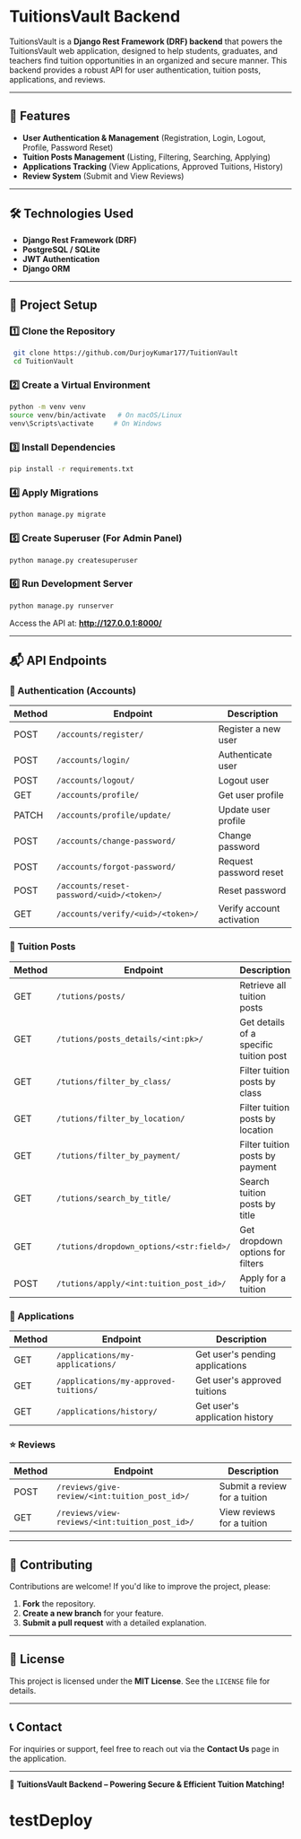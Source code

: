 # TuitionsVault Backend

TuitionsVault is a **Django Rest Framework (DRF) backend** that powers the TuitionsVault web application, designed to help students, graduates, and teachers find tuition opportunities in an organized and secure manner. This backend provides a robust API for user authentication, tuition posts, applications, and reviews.

---

## 🚀 Features
- **User Authentication & Management** (Registration, Login, Logout, Profile, Password Reset)
- **Tuition Posts Management** (Listing, Filtering, Searching, Applying)
- **Applications Tracking** (View Applications, Approved Tuitions, History)
- **Review System** (Submit and View Reviews)

---

## 🛠️ Technologies Used
- **Django Rest Framework (DRF)**
- **PostgreSQL / SQLite**
- **JWT Authentication**
- **Django ORM**

---

## 📂 Project Setup

### 1️⃣ Clone the Repository
```bash
 git clone https://github.com/DurjoyKumar177/TuitionVault
 cd TuitionVault
```

### 2️⃣ Create a Virtual Environment
```bash
python -m venv venv
source venv/bin/activate   # On macOS/Linux
venv\Scripts\activate     # On Windows
```

### 3️⃣ Install Dependencies
```bash
pip install -r requirements.txt
```

### 4️⃣ Apply Migrations
```bash
python manage.py migrate
```

### 5️⃣ Create Superuser (For Admin Panel)
```bash
python manage.py createsuperuser
```

### 6️⃣ Run Development Server
```bash
python manage.py runserver
```
Access the API at: **http://127.0.0.1:8000/**

---

## 📬 API Endpoints

### 🔐 Authentication (Accounts)
| Method | Endpoint | Description |
|--------|----------|-------------|
| POST   | `/accounts/register/` | Register a new user |
| POST   | `/accounts/login/` | Authenticate user |
| POST   | `/accounts/logout/` | Logout user |
| GET    | `/accounts/profile/` | Get user profile |
| PATCH  | `/accounts/profile/update/` | Update user profile |
| POST   | `/accounts/change-password/` | Change password |
| POST   | `/accounts/forgot-password/` | Request password reset |
| POST   | `/accounts/reset-password/<uid>/<token>/` | Reset password |
| GET    | `/accounts/verify/<uid>/<token>/` | Verify account activation |

### 📌 Tuition Posts
| Method | Endpoint | Description |
|--------|----------|-------------|
| GET    | `/tutions/posts/` | Retrieve all tuition posts |
| GET    | `/tutions/posts_details/<int:pk>/` | Get details of a specific tuition post |
| GET    | `/tutions/filter_by_class/` | Filter tuition posts by class |
| GET    | `/tutions/filter_by_location/` | Filter tuition posts by location |
| GET    | `/tutions/filter_by_payment/` | Filter tuition posts by payment |
| GET    | `/tutions/search_by_title/` | Search tuition posts by title |
| GET    | `/tutions/dropdown_options/<str:field>/` | Get dropdown options for filters |
| POST   | `/tutions/apply/<int:tuition_post_id>/` | Apply for a tuition |

### 📩 Applications
| Method | Endpoint | Description |
|--------|----------|-------------|
| GET    | `/applications/my-applications/` | Get user's pending applications |
| GET    | `/applications/my-approved-tuitions/` | Get user's approved tuitions |
| GET    | `/applications/history/` | Get user's application history |

### ⭐ Reviews
| Method | Endpoint | Description |
|--------|----------|-------------|
| POST   | `/reviews/give-review/<int:tuition_post_id>/` | Submit a review for a tuition |
| GET    | `/reviews/view-reviews/<int:tuition_post_id>/` | View reviews for a tuition |

---

## 🎯 Contributing
Contributions are welcome! If you'd like to improve the project, please:
1. **Fork** the repository.
2. **Create a new branch** for your feature.
3. **Submit a pull request** with a detailed explanation.

---

## 📜 License
This project is licensed under the **MIT License**. See the `LICENSE` file for details.

---

## 📞 Contact
For inquiries or support, feel free to reach out via the **Contact Us** page in the application.

---

🚀 **TuitionsVault Backend – Powering Secure & Efficient Tuition Matching!**

# testDeploy
